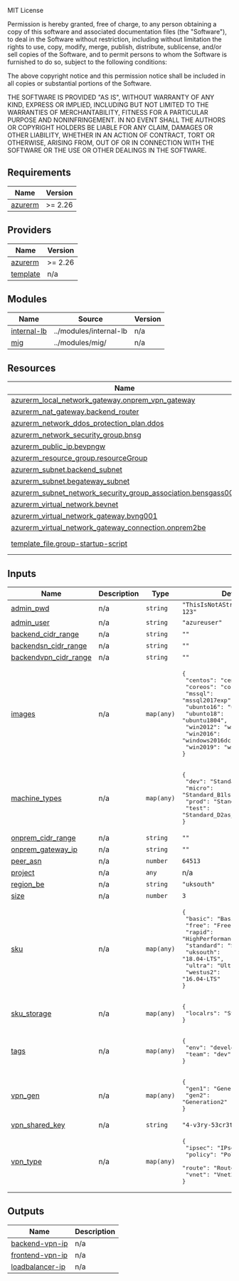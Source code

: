 MIT License

Permission is hereby granted, free of charge, to any person obtaining a copy
of this software and associated documentation files (the "Software"), to deal
in the Software without restriction, including without limitation the rights
to use, copy, modify, merge, publish, distribute, sublicense, and/or sell
copies of the Software, and to permit persons to whom the Software is
furnished to do so, subject to the following conditions:

The above copyright notice and this permission notice shall be included in all
copies or substantial portions of the Software.

THE SOFTWARE IS PROVIDED "AS IS", WITHOUT WARRANTY OF ANY KIND, EXPRESS OR
IMPLIED, INCLUDING BUT NOT LIMITED TO THE WARRANTIES OF MERCHANTABILITY,
FITNESS FOR A PARTICULAR PURPOSE AND NONINFRINGEMENT. IN NO EVENT SHALL THE
AUTHORS OR COPYRIGHT HOLDERS BE LIABLE FOR ANY CLAIM, DAMAGES OR OTHER
LIABILITY, WHETHER IN AN ACTION OF CONTRACT, TORT OR OTHERWISE, ARISING FROM,
OUT OF OR IN CONNECTION WITH THE SOFTWARE OR THE USE OR OTHER DEALINGS IN THE
SOFTWARE.

## Requirements

| Name | Version |
|------|---------|
| <a name="requirement_azurerm"></a> [azurerm](#requirement\_azurerm) | >= 2.26 |

## Providers

| Name | Version |
|------|---------|
| <a name="provider_azurerm"></a> [azurerm](#provider\_azurerm) | >= 2.26 |
| <a name="provider_template"></a> [template](#provider\_template) | n/a |

## Modules

| Name | Source | Version |
|------|--------|---------|
| <a name="module_internal-lb"></a> [internal-lb](#module\_internal-lb) | ../modules/internal-lb | n/a |
| <a name="module_mig"></a> [mig](#module\_mig) | ../modules/mig/ | n/a |

## Resources

| Name | Type |
|------|------|
| [azurerm_local_network_gateway.onprem_vpn_gateway](https://registry.terraform.io/providers/hashicorp/azurerm/latest/docs/resources/local_network_gateway) | resource |
| [azurerm_nat_gateway.backend_router](https://registry.terraform.io/providers/hashicorp/azurerm/latest/docs/resources/nat_gateway) | resource |
| [azurerm_network_ddos_protection_plan.ddos](https://registry.terraform.io/providers/hashicorp/azurerm/latest/docs/resources/network_ddos_protection_plan) | resource |
| [azurerm_network_security_group.bnsg](https://registry.terraform.io/providers/hashicorp/azurerm/latest/docs/resources/network_security_group) | resource |
| [azurerm_public_ip.bevpngw](https://registry.terraform.io/providers/hashicorp/azurerm/latest/docs/resources/public_ip) | resource |
| [azurerm_resource_group.resourceGroup](https://registry.terraform.io/providers/hashicorp/azurerm/latest/docs/resources/resource_group) | resource |
| [azurerm_subnet.backend_subnet](https://registry.terraform.io/providers/hashicorp/azurerm/latest/docs/resources/subnet) | resource |
| [azurerm_subnet.begateway_subnet](https://registry.terraform.io/providers/hashicorp/azurerm/latest/docs/resources/subnet) | resource |
| [azurerm_subnet_network_security_group_association.bensgass001](https://registry.terraform.io/providers/hashicorp/azurerm/latest/docs/resources/subnet_network_security_group_association) | resource |
| [azurerm_virtual_network.bevnet](https://registry.terraform.io/providers/hashicorp/azurerm/latest/docs/resources/virtual_network) | resource |
| [azurerm_virtual_network_gateway.bvng001](https://registry.terraform.io/providers/hashicorp/azurerm/latest/docs/resources/virtual_network_gateway) | resource |
| [azurerm_virtual_network_gateway_connection.onprem2be](https://registry.terraform.io/providers/hashicorp/azurerm/latest/docs/resources/virtual_network_gateway_connection) | resource |
| [template_file.group-startup-script](https://registry.terraform.io/providers/hashicorp/template/latest/docs/data-sources/file) | data source |

## Inputs

| Name | Description | Type | Default | Required |
|------|-------------|------|---------|:--------:|
| <a name="input_admin_pwd"></a> [admin\_pwd](#input\_admin\_pwd) | n/a | `string` | `"ThisIsNotAStrongPassword-123"` | no |
| <a name="input_admin_user"></a> [admin\_user](#input\_admin\_user) | n/a | `string` | `"azureuser"` | no |
| <a name="input_backend_cidr_range"></a> [backend\_cidr\_range](#input\_backend\_cidr\_range) | n/a | `string` | `""` | no |
| <a name="input_backendsn_cidr_range"></a> [backendsn\_cidr\_range](#input\_backendsn\_cidr\_range) | n/a | `string` | `""` | no |
| <a name="input_backendvpn_cidr_range"></a> [backendvpn\_cidr\_range](#input\_backendvpn\_cidr\_range) | n/a | `string` | `""` | no |
| <a name="input_images"></a> [images](#input\_images) | n/a | `map(any)` | <pre>{<br>  "centos": "centos8",<br>  "coreos": "coreos",<br>  "mssql": "mssql2017exp",<br>  "ubunto16": "ubuntu1604",<br>  "ubunto18": "ubuntu1804",<br>  "win2012": "windows2012r2dc",<br>  "win2016": "windows2016dc",<br>  "win2019": "windows2019dc"<br>}</pre> | no |
| <a name="input_machine_types"></a> [machine\_types](#input\_machine\_types) | n/a | `map(any)` | <pre>{<br>  "dev": "Standard_D2_v2",<br>  "micro": "Standard_B1ls",<br>  "prod": "Standard_D8s_v3",<br>  "test": "Standard_D2as_v4"<br>}</pre> | no |
| <a name="input_onprem_cidr_range"></a> [onprem\_cidr\_range](#input\_onprem\_cidr\_range) | n/a | `string` | `""` | no |
| <a name="input_onprem_gateway_ip"></a> [onprem\_gateway\_ip](#input\_onprem\_gateway\_ip) | n/a | `string` | `""` | no |
| <a name="input_peer_asn"></a> [peer\_asn](#input\_peer\_asn) | n/a | `number` | `64513` | no |
| <a name="input_project"></a> [project](#input\_project) | n/a | `any` | n/a | yes |
| <a name="input_region_be"></a> [region\_be](#input\_region\_be) | n/a | `string` | `"uksouth"` | no |
| <a name="input_size"></a> [size](#input\_size) | n/a | `number` | `3` | no |
| <a name="input_sku"></a> [sku](#input\_sku) | n/a | `map(any)` | <pre>{<br>  "basic": "Basic",<br>  "free": "Free",<br>  "rapid": "HighPerformance",<br>  "standard": "Standard",<br>  "uksouth": "18.04-LTS",<br>  "ultra": "UltraPerformance",<br>  "westus2": "16.04-LTS"<br>}</pre> | no |
| <a name="input_sku_storage"></a> [sku\_storage](#input\_sku\_storage) | n/a | `map(any)` | <pre>{<br>  "localrs": "Standard_LRS"<br>}</pre> | no |
| <a name="input_tags"></a> [tags](#input\_tags) | n/a | `map(any)` | <pre>{<br>  "env": "development",<br>  "team": "dev"<br>}</pre> | no |
| <a name="input_vpn_gen"></a> [vpn\_gen](#input\_vpn\_gen) | n/a | `map(any)` | <pre>{<br>  "gen1": "Generation1",<br>  "gen2": "Generation2"<br>}</pre> | no |
| <a name="input_vpn_shared_key"></a> [vpn\_shared\_key](#input\_vpn\_shared\_key) | n/a | `string` | `"4-v3ry-53cr3t-k3y-t0-u53"` | no |
| <a name="input_vpn_type"></a> [vpn\_type](#input\_vpn\_type) | n/a | `map(any)` | <pre>{<br>  "ipsec": "IPsec",<br>  "policy": "PolicyBased",<br>  "route": "RouteBased",<br>  "vnet": "Vnet2Vnet"<br>}</pre> | no |

## Outputs

| Name | Description |
|------|-------------|
| <a name="output_backend-vpn-ip"></a> [backend-vpn-ip](#output\_backend-vpn-ip) | n/a |
| <a name="output_frontend-vpn-ip"></a> [frontend-vpn-ip](#output\_frontend-vpn-ip) | n/a |
| <a name="output_loadbalancer-ip"></a> [loadbalancer-ip](#output\_loadbalancer-ip) | n/a |
